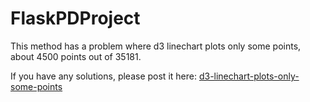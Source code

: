 # FlaskPDProject
This method has a problem where d3 linechart plots only some points, about 4500 points out of 35181.

If you have any solutions, please post it here: 
[d3-linechart-plots-only-some-points](https://stackoverflow.com/questions/57137577/d3-linechart-plots-only-some-points)

